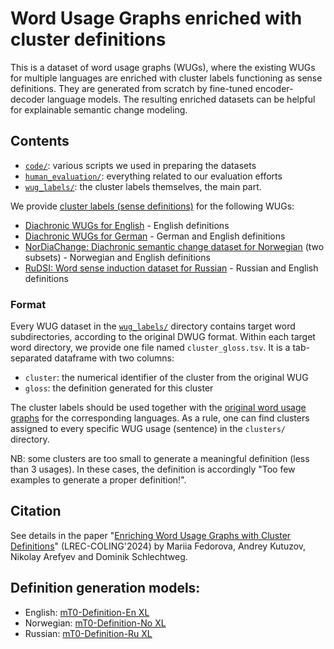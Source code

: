 # Word Usage Graphs enriched with cluster definitions
This is a dataset of word usage graphs (WUGs), where the existing WUGs for multiple languages are enriched with cluster labels functioning as sense definitions. 
They are generated from scratch by fine-tuned encoder-decoder language models. 
The resulting enriched datasets can be helpful for explainable semantic change modeling.

## Contents
- [`code/`](https://github.com/ltgoslo/wugs_with_definitions/tree/main/code): various scripts we used in preparing the datasets
- [`human_evaluation/`](https://github.com/ltgoslo/wugs_with_definitions/tree/main/human_evaluation): everything related to our evaluation efforts
- [`wug_labels/`](https://github.com/ltgoslo/wugs_with_definitions/tree/main/wug_labels): the cluster labels themselves, the main part.

We provide [cluster labels (sense definitions)](https://github.com/ltgoslo/wugs_with_definitions/tree/main/wug_labels) for the following WUGs:

- [Diachronic WUGs for English](https://zenodo.org/record/5544443) - English definitions
- [Diachronic WUGs for German](https://zenodo.org/record/5543723) - German and English definitions
- [NorDiaChange: Diachronic semantic change dataset for Norwegian](https://github.com/ltgoslo/nor_dia_change) (two subsets) - Norwegian and English definitions
- [RuDSI: Word sense induction dataset for Russian](https://github.com/kategavrishina/RuDSI) - Russian and English definitions

### Format
Every WUG dataset in the [`wug_labels/`](https://github.com/ltgoslo/wugs_with_definitions/tree/main/wug_labels) directory contains target word subdirectories, according to the original DWUG format.
Within each target word directory, we provide one file named `cluster_gloss.tsv`. It is a tab-separated dataframe with two columns:

- `cluster`: the numerical identifier of the cluster from the original WUG
- `gloss`: the definition generated for this cluster

The cluster labels should be used together with the [original word usage graphs](https://www.ims.uni-stuttgart.de/en/research/resources/experiment-data/wugs/) for the corresponding languages.
As a rule, one can find clusters assigned to every specific WUG usage (sentence) in the `clusters/` directory.

NB: some clusters are too small to generate a meaningful definition (less than 3 usages). 
In these cases, the definition is accordingly "Too few examples to generate a proper definition!".

## Citation
See details in the paper "[Enriching Word Usage Graphs with Cluster Definitions](https://arxiv.org/abs/2403.18024)" (LREC-COLING'2024) by Mariia Fedorova, Andrey Kutuzov, Nikolay Arefyev and Dominik Schlechtweg.

## Definition generation models:
- English: [mT0-Definition-En XL](https://huggingface.co/ltg/mt0-definition-en-xl)
- Norwegian: [mT0-Definition-No XL](https://huggingface.co/ltg/mt0-definition-no-xl)
- Russian: [mT0-Definition-Ru XL](https://huggingface.co/ltg/mt0-definition-ru-xl)
